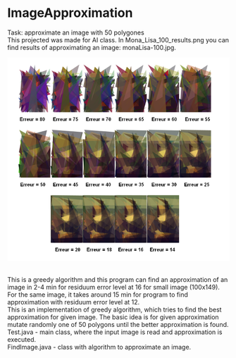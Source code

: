 # ImageApproximation
Task: approximate an image with 50 polygones <br />
This projected was made for AI class. In Mona_Lisa_100_results.png you can find results of approximating an image: monaLisa-100.jpg. <br />

![Results](https://github.com/DBankiewicz/ImageApproximation/blob/master/monaLisa-100_results.png) 

<br/>
This is a greedy algorithm and this program can find an approximation of an image in 2-4 min for residuum error level at 16 for small image (100x149). For the same image, it takes around 15 min for program to find approximation with residuum error level at 12. <br/>
This is an implementation of greedy algorithm, which tries to find the best approximation for given image. The basic idea is for given approximation mutate randomly one of 50 polygons until the better approximation is found. <br />
Test.java - main class, where the input image is read and approximation is executed. <br />
FindImage.java - class with algorithm to approximate an image. <br />
